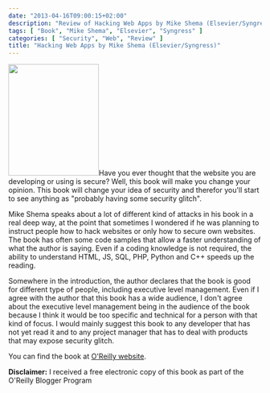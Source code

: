 ```yaml
---
date: "2013-04-16T09:00:15+02:00"
description: "Review of Hacking Web Apps by Mike Shema (Elsevier/Syngress)"
tags: [ "Book", "Mike Shema", "Elsevier", "Syngress" ]
categories: [ "Security", "Web", "Review" ]
title: "Hacking Web Apps by Mike Shema (Elsevier/Syngress)"
---
```

<img class="alignleft" alt="" src="http://akamaicovers.oreilly.com/images/9781597499569/cat.gif" width="180" height="222" />Have you ever thought that the website you are developing or using is secure? Well, this book will make you change your opinion. This book will change your idea of security and therefor you'll start to see anything as "probably having some security glitch".

Mike Shema speaks about a lot of different kind of attacks in his book in a real deep way, at the point that sometimes I wondered if he was planning to instruct people how to hack websites or only how to secure own websites. The book has often some code samples that allow a faster understanding of what the author is saying. Even if a coding knowledge is not required, the ability to understand HTML, JS, SQL, PHP, Python and C++ speeds up the reading.

Somewhere in the introduction, the author declares that the book is good for different type of people, including executive level management. Even if I agree with the author that this book has a wide audience, I don't agree about the executive level management being in the audience of the book because I think it would be too specific and technical for a person with that kind of focus. I would mainly suggest this book to any developer that has not yet read it and to any project manager that has to deal with products that may expose security glitch.

You can find the book at <a href="http://shop.oreilly.com/product/9781597499514.do">O'Reilly website</a>.

**Disclaimer:** I received a free electronic copy of this book as part of the O'Reilly Blogger Program
